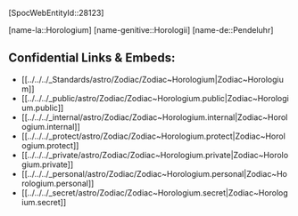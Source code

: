 ﻿---
confidential: public
isDeleted: false
isReadOnly: false
tags:
- astro/Zodiac
type: Zodiac
---

[SpocWebEntityId::28123]



[name-la::Horologium]
[name-genitive::Horologii]
[name-de::Pendeluhr]


## Confidential Links & Embeds: 
- [[../../../_Standards/astro/Zodiac/Zodiac~Horologium|Zodiac~Horologium]] 
- [[../../../_public/astro/Zodiac/Zodiac~Horologium.public|Zodiac~Horologium.public]] 
- [[../../../_internal/astro/Zodiac/Zodiac~Horologium.internal|Zodiac~Horologium.internal]] 
- [[../../../_protect/astro/Zodiac/Zodiac~Horologium.protect|Zodiac~Horologium.protect]] 
- [[../../../_private/astro/Zodiac/Zodiac~Horologium.private|Zodiac~Horologium.private]] 
- [[../../../_personal/astro/Zodiac/Zodiac~Horologium.personal|Zodiac~Horologium.personal]] 
- [[../../../_secret/astro/Zodiac/Zodiac~Horologium.secret|Zodiac~Horologium.secret]] 
